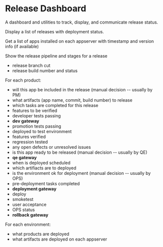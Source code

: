 Release Dashboard
======================

A dashboard and utilities to track, display, and communicate release status.

Display a list of releases with deployment status.

Get a list of apps installed on each appserver with timestamp and version info (if available)

Show the release pipeline and stages for a release
 * release branch cut
 * release build number and status

For each product: 
 * will this app be included in the release (manual decision -- usually by PM)
 * what artifacts (app name, commit, build number) to release
 * which tasks are completed for this release
 * features to be verified
 * developer tests passing
 * **dev gateway**
 * promotion tests passing
 * deployed to test environment
 * features verified
 * regression tested
 * any open defects or unresolved issues
 * is this app ready to be released (manual decision -- usually by QE)
 * **qe gateway**
 * when is deployed scheduled
 * which artifiacts are to deployed
 * is the environment ok for deployment (manual decision -- usually by OPS) 
 * pre-deployment tasks completed
 * **deployment gateway**
 * deploy
 * smoketest
 * user acceptance
 * OPS status
 * **rollback gateway**

For each environment:
 * what products are deployed
 * what artifacts are deployed on each appserver
